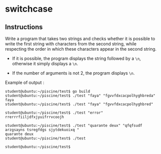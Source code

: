 # switchcase

## Instructions

Write a program that takes two strings and checks whether it is possible to write the first string with characters from the second string, while respecting the order in which these characters appear in the second string.

- If it is possible, the program displays the string followed by a `\n`, otherwise it simply displays a `\n`.

- If the number of arguments is not 2, the program displays `\n`.

Example of output :

```console
student@ubuntu:~/piscine/test$ go build
student@ubuntu:~/piscine/test$ ./test "faya" "fgvvfdxcacpolhyghbreda"
faya
student@ubuntu:~/piscine/test$ ./test "faya" "fgvvfdxcacpolhyghbred"

student@ubuntu:~/piscine/test$ ./test "error" rrerrrfiiljdfxjyuifrrvcoojh

student@ubuntu:~/piscine/test$ ./test "quarante deux" "qfqfsudf arzgsayns tsregfdgs sjytdekuoixq "
quarante deux
student@ubuntu:~/piscine/test$ ./test

student@ubuntu:~/piscine/test$
```
